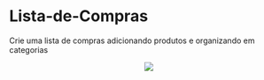 # Lista-de-Compras
 Crie uma lista de compras adicionando produtos e organizando em categorias

<p align="center">
<img src="http://img.shields.io/static/v1?label=STATUS&message=EM%20DESENVOLVIMENTO&color=GREEN&style=for-the-badge"/>
</p>
